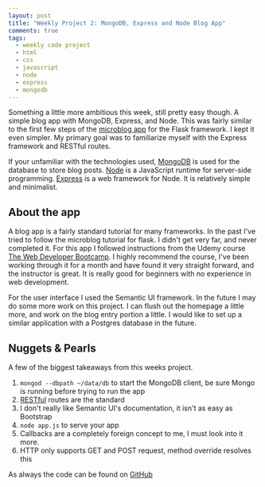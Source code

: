 ```yaml
---
layout: post
title: "Weekly Project 2: MongoDB, Express and Node Blog App"
comments: true
tags:
  - weekly code project
  - html
  - css
  - javascript
  - node
  - express
  - mongodb
---
```


Something a little more ambitious this week, still pretty easy though. A simple blog app with MongoDB, Express, and Node. This was fairly similar to the first few steps of the [microblog app][1] for the Flask framework. I kept it even simpler. My primary goal was to familiarize myself with the Express framework and RESTful routes.<!--more-->

If your unfamiliar with the technologies used, [MongoDB][2] is used for the database to store blog posts. [Node][4] is a JavaScript runtime for server-side programming. [Express][3] is a web framework for Node. It is relatively simple and minimalist.

## About the app

A blog app is a fairly standard tutorial for many frameworks. In the past I've tried to follow the microblog tutorial for flask. I didn't get very far, and never completed it. For this app I followed instructions from the Udemy course [The Web Developer Bootcamp][5]. I highly recommend the course, I've been working through it for a month and have found it very straight forward, and the instructor is great. It is really good for beginners with no experience in web development.

For the user interface I used the Semantic UI framework. In the future I may do some more work on this project. I can flush out the homepage a little more, and work on the blog entry portion a little. I would like to set up a similar application with a Postgres database in the future.

## Nuggets & Pearls

A few of the biggest takeaways from this weeks project.

1. `mongod --dbpath ~/data/db` to start the MongoDB client, be sure Mongo is running before trying to run the app
2. [RESTful][6] routes are the standard
3. I don't really like Semantic UI's documentation, it isn't as easy as Bootstrap
4. `node app.js` to serve your app
5. Callbacks are a completely foreign concept to me, I must look into it more.
6. HTTP only supports GET and POST request, method override resolves this

As always the code can be found on [GitHub][7]


[1]: http://blog.miguelgrinberg.com/post/the-flask-mega-tutorial-part-i-hello-world
[2]: https://docs.mongodb.com/?_ga=1.18191999.719737569.1469129900
[3]: https://expressjs.com/
[4]: https://nodejs.org/
[5]: https://udemy.com/
[6]: http://restfulrouting.com/#golden-seven
[7]: https://github.com/kissmygritts/coding-challenge/tree/master/week2

